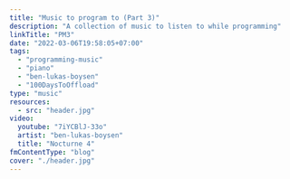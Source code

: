 ```yaml
---
title: "Music to program to (Part 3)"
description: "A collection of music to listen to while programming"
linkTitle: "PM3"
date: "2022-03-06T19:58:05+07:00"
tags:
  - "programming-music"
  - "piano"
  - "ben-lukas-boysen"
  - "100DaysToOffload"
type: "music"
resources:
  - src: "header.jpg"
video:
  youtube: "7iYCBlJ-33o"
  artist: "ben-lukas-boysen"
  title: "Nocturne 4"
fmContentType: "blog"
cover: "./header.jpg"
---
```

